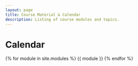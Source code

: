 ```yaml
---
layout: page
title: Course Material & Calendar
description: Listing of course modules and topics.
---
```


# Calendar

{% for module in site.modules %}
{{ module }}
{% endfor %}
